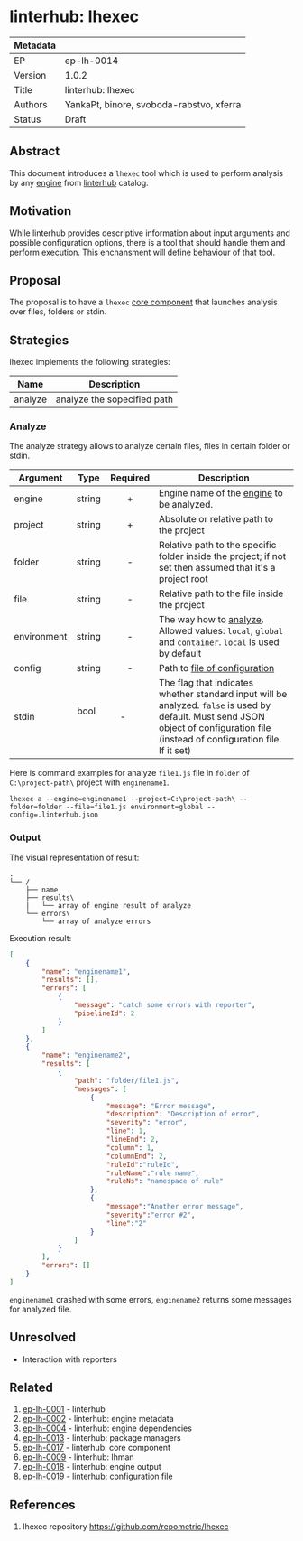 # linterhub: lhexec

| Metadata     |                                         |
| ------------ |-----------------------------------------|
| EP           | ep-lh-0014                              |
| Version      | 1.0.2                                   |
| Title        | linterhub: lhexec                       |
| Authors      | YankaPt, binore, svoboda-rabstvo, xferra|
| Status       | Draft                                   |

## Abstract

This document introduces a `lhexec` tool which is used to perform analysis by any [engine](#related) from [linterhub](#related) catalog.

## Motivation

While linterhub provides descriptive information about input arguments and possible configuration options, there is a tool that should handle them and perform execution. This enchansment will define behaviour of that tool.

## Proposal

The proposal is to have a `lhexec` [core component](#related) that launches analysis over files, folders or stdin. 

## Strategies

lhexec implements the following strategies:

| Name         | Description  |
| -            | -            |
| analyze      | analyze the sopecified path |

### Analyze

The analyze strategy allows to analyze certain files, files in certain folder or stdin.

| Argument    | Type        | Required | Description |
| -           | :-:         | :-:      | -           |
| engine      | string      | +        | Engine name of the [engine](#related) to be analyzed. |
| project     | string      | +        | Absolute or relative path to the project |
| folder      | string      | -        | Relative path to the specific folder inside the project; if not set then assumed that it's a project root |
| file        | string      | -        | Relative path to the file inside the project |
| environment | string      | -        | The way how to [analyze](#related). Allowed values: `local`, `global` and `container`. `local` is used by default |
| config      | string      | -        | Path to [file of configuration](#related) |
| stdin       | bool        | -        | The flag that indicates whether standard input will be analyzed. `false` is used by default. Must send JSON object of configuration file (instead of configuration file. If it set) |

Here is command examples for analyze `file1.js` file in `folder` of `С:\project-path\` project with `enginename1`.

`lhexec a --engine=enginename1 --project=C:\project-path\ --folder=folder --file=file1.js environment=global --config=.linterhub.json`

### Output

The visual representation of result:

```
.
└── /
    ├── name
    ├── results\
    |   └── array of engine result of analyze
    └── errors\
        └── array of analyze errors
```

Execution result:

```json
[
    {
        "name": "enginename1",
        "results": [],
        "errors": [
            {
                "message": "catch some errors with reporter",
                "pipelineId": 2
            }
        ]
    },
    {
        "name": "enginename2",
        "results": [
            {
                "path": "folder/file1.js",
                "messages": [
                    {
                        "message": "Error message",
                        "description": "Description of error",
                        "severity": "error",
                        "line": 1,
                        "lineEnd": 2,
                        "column": 1,
                        "columnEnd": 2,
                        "ruleId":"ruleId",
                        "ruleName":"rule name",
                        "ruleNs": "namespace of rule"
                    },
                    {
                        "message":"Another error message",
                        "severity":"error #2",
                        "line":"2"
                    }
                ]
            }
        ],
        "errors": []
    }
]
```

`enginename1` crashed with some errors, `enginename2` returns some messages for analyzed file.

## Unresolved

- Interaction with reporters

## Related

1. [ep-lh-0001](ep-lh-0001.md) - linterhub
2. [ep-lh-0002](ep-lh-0002.md) - linterhub: engine metadata
3. [ep-lh-0004](ep-lh-0004.md) - linterhub: engine dependencies
4. [ep-lh-0013](ep-lh-0013.md) - linterhub: package managers
5. [ep-lh-0017](ep-lh-0017.md) - linterhub: core component
6. [ep-lh-0009](ep-lh-0009.md) - linterhub: lhman
7. [ep-lh-0018](ep-lh-0018.md) - linterhub: engine output
8. [ep-lh-0019](ep-lh-0019.md) - linterhub: configuration file

## References

1. lhexec repository <https://github.com/repometric/lhexec>
